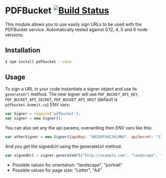 # PDFBucket   [![Build Status](https://travis-ci.org/PDFBucket/pdfbucket-node.svg?branch=master)](https://travis-ci.org/PDFBucket/pdfbucket-node)

This module allows you to use easily sign URLs to be used with the PDFBucket service. Automatically tested against 0.12, 4, 5 and 6 node versions.

## Installation

```sh
$ npm install pdfbucket --save
```

## Usage

To sign a URL in your code instantiate a signer object and use its `generateUrl` method.
The new signer will use `PDF_BUCKET_API_KEY`, `PDF_BUCKET_API_SECRET`, `PDF_BUCKET_API_HOST` (default is `pdfbucket.kommit.co`) ENV vars:

```javascript
var Signer = require('pdfbucket');
var signer = new Signer();
```

You can also set any the api params, overwriting then ENV vars like this:

```javascript
var otherSigner = new Signer({apiKey: "ABCDEFGHIJKLMNO", apiSecret: "1234567890ABCDE", apiHost: "potion-api-staging.herokuapp.com"});
```

And you get the signedUrl using the generateUrl method:

```javascript
var signedUrl = signer.generateUrl("http://example.com", "landscape", "A4");
```

* Possible values for orientation: "landscape", "portrait"
* Possible values for page size: "Letter", "A4"
